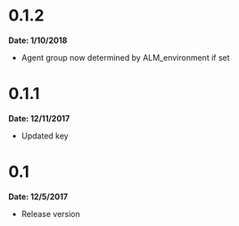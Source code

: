 # 0.1.2
**Date: 1/10/2018**

* Agent group now determined by ALM_environment if set

# 0.1.1
**Date: 12/11/2017**

* Updated key

# 0.1
**Date: 12/5/2017**

* Release version
